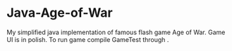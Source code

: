 # Java-Age-of-War
My simplified java implementation of famous flash game Age of War. 
Game UI is in polish.
To run game compile GameTest through .
